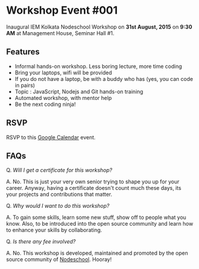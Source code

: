 # Workshop Event #001

Inaugural IEM Kolkata Nodeschool Workshop on **31st August, 2015** on **9:30 AM** at Management House, Seminar Hall #1.

## Features

* Informal hands-on workshop. Less boring lecture, more time coding
* Bring your laptops, wifi will be provided
* If you do not have a laptop, be with a buddy who has (yes, you can code in pairs)
* Topic : JavaScript, Nodejs and Git hands-on training
* Automated workshop, with mentor help
* Be the next coding ninja!

## RSVP

RSVP to this [Google Calendar](https://www.google.com/calendar/event?action=TEMPLATE&tmeid=ZWkxbGNycTRpNjJwZTNxZWVla2k5cm8yMXMga291c3R1dnNpbmhhQG0&tmsrc=koustuvsinha%40gmail.com) event.

## FAQs

Q. *Will I get a certificate for this workshop?*

A. No. This is just your very own senior trying to shape you up for your career. Anyway, having a certificate doesn't count much these days, its your projects and contributions that matter.

Q. *Why would I want to do this workshop?*

A. To gain some skills, learn some new stuff, show off to people what you know. Also, to be introduced into the open source community and learn how to enhance your skills by collaborating.

Q. *Is there any fee involved?*

A. No. This workshop is developed, maintained and promoted by the open source community of [Nodeschool](http://nodeschool.io/). Hooray!
